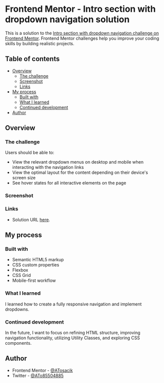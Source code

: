 # Frontend Mentor - Intro section with dropdown navigation solution

This is a solution to the [Intro section with dropdown navigation challenge on Frontend Mentor](https://www.frontendmentor.io/challenges/intro-section-with-dropdown-navigation-ryaPetHE5). Frontend Mentor challenges help you improve your coding skills by building realistic projects.

## Table of contents

- [Overview](#overview)
  - [The challenge](#the-challenge)
  - [Screenshot](#screenshot)
  - [Links](#links)
- [My process](#my-process)
  - [Built with](#built-with)
  - [What I learned](#what-i-learned)
  - [Continued development](#continued-development)
- [Author](#author)

## Overview

### The challenge

Users should be able to:

- View the relevant dropdown menus on desktop and mobile when interacting with the navigation links
- View the optimal layout for the content depending on their device's screen size
- See hover states for all interactive elements on the page

### Screenshot

### Links

- Solution URL [here](https://your-solution-url.com).

## My process

### Built with

- Semantic HTML5 markup
- CSS custom properties
- Flexbox
- CSS Grid
- Mobile-first workflow

### What I learned

I learned how to create a fully responsive navigation and implement dropdowns.

### Continued development

In the future, I want to focus on refining HTML structure, improving navigation functionality, utilizing Utility Classes, and exploring CSS components.

## Author

- Frontend Mentor - [@ATosacik](https://www.frontendmentor.io/profile/ATosacik)
- Twitter - [@ATo85504885](https://twitter.com/ATo85504885)
